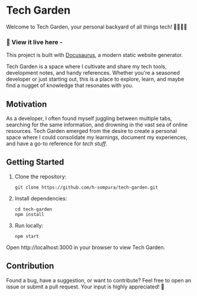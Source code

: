 # Tech Garden

Welcome to Tech Garden, your personal backyard of all things tech! 👩🏻‍🌾🌾

### 🔗 View it live here - []()

This project is built with [Docusaurus](https://docusaurus.io/), a modern static website generator.

Tech Garden is a space where I cultivate and share my tech tools, development notes, and handy references. Whether you're a seasoned developer or just starting out, this is a place to explore, learn, and maybe find a nugget of knowledge that resonates with you.

## Motivation

As a developer, I often found myself juggling between multiple tabs, searching for the same information, and drowning in the vast sea of online resources. Tech Garden emerged from the desire to create a personal space where I could consolidate my learnings, document my experiences, and have a go-to reference for _tech stuff_.

## Getting Started

1. Clone the repository:

   ```
   git clone https://github.com/h-sompura/tech-garden.git
   ```

2. Install dependencies:

   ```
   cd tech-garden
   npm install
   ```

3. Run locally:

   ```
   npm start
   ```

Open http://localhost:3000 in your browser to view Tech Garden.

## Contribution

Found a bug, have a suggestion, or want to contribute? Feel free to open an issue or submit a pull request. Your input is highly appreciated! 🤠
